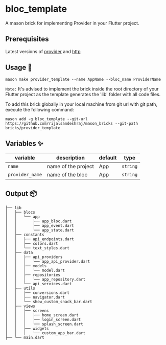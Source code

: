 # bloc_template

A mason brick for implementing Provider in your Flutter project.

## Prerequisites

Latest versions of [provider] and [http]

## Usage 🚀

```
mason make provider_template --name AppName --bloc_name ProviderName
```

`Note:` It's advised to implement the brick inside the root directory of your
Flutter project as the template generates the 'lib' folder with all code files.

To add this brick globally in your local machine from git url with git path,
execute the following command:

```
mason add -g bloc_template --git-url https://github.com/rijalsandeshraj/mason_bricks --git-path bricks/provider_template
```

## Variables ✨

| variable        | description         | default | type     |
| --------------- | ------------------- | ------- | -------- |
| `name`          | name of the project | App     | `string` |
| `provider_name` | name of the bloc    | App     | `string` |

## Output 📦

```
├── lib
│   ├── blocs
│   │   └── app
│   │       ├── app_bloc.dart
│   │       ├── app_event.dart
│   │       └── app_state.dart
│   ├── constants
│   │   ├── api_endpoints.dart
│   │   ├── colors.dart
│   │   └── text_styles.dart
│   ├── data
│   │   ├── api_providers
│   │   │   └── app_api_provider.dart
│   │   ├── models
│   │   │   └── model.dart
│   │   ├── repositories
│   │   │   └── app_repository.dart
│   │   └── api_services.dart
│   ├── utils
│   │   ├── conversions.dart
│   │   ├── navigator.dart
│   │   └── show_custom_snack_bar.dart
│   ├── views
│   │   ├── screens
│   │   │   ├── home_screen.dart
│   │   │   ├── login_screen.dart
│   │   │   └── splash_screen.dart
│   │   ├── widgets
│   │   │   └── custom_app_bar.dart
├── └── main.dart
```

[provider]: https://pub.dev/packages/provider
[http]: https://pub.dev/packages/http
